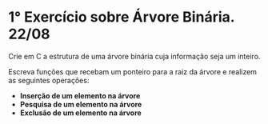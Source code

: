 # 1° Exercício sobre Árvore Binária. 22/08

Crie em C a estrutura de uma árvore binária cuja informação seja um inteiro.

Escreva funções que recebam um ponteiro para a raiz da árvore e realizem as seguintes operações:

- **Inserção de um elemento na árvore**
- **Pesquisa de um elemento na árvore**
- **Exclusão de um elemento na árvore**

